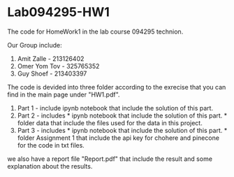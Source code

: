 # Lab094295-HW1
The code for HomeWork1 in the lab course 094295 technion.

Our Group include:
1. Amit Zalle - 213126402
2. Omer Yom Tov - 325765352
3. Guy Shoef - 213403397

The code is devided into three folder according to the exrecise that you can find in the main page under "HW1.pdf".
1. Part 1 - include ipynb notebook that include the solution of this part.
2. Part 2 - includes
              *  ipynb notebook that include the solution of this part.
              * folder data that include the files used for the data in this project.
4. Part 3 - includes
              *  ipynb notebook that include the solution of this part.
              * folder Assignment 1 that include the api key for chohere and pinecone for the code in txt files.

we also have a report file "Report.pdf" that include the result and some explanation about the results.
